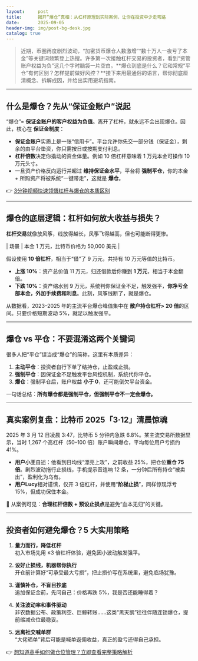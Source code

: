 ```yaml
---
layout:     post
title:      揭开“爆仓”真相：从杠杆原理到实际案例，让你在投资中少走弯路
date:       2025-09-05
header-img: img/post-bg-desk.jpg
catalog: true
---
```


> 近期，币圈再度剧烈波动，“加密货币爆仓人数激增”“数十万人一夜亏了本金”等关键词频繁登上热搜。许多第一次接触杠杆交易的投资者，看到“资管账户权益为负”这几个字时脑袋一片空白。**爆仓到底是什么？它和常规“平仓”有何区别？怎样提前做好风控？**接下来用最通俗的语言，帮你彻底厘清概念、拆解成因，并给出实用避坑指南。

---

## 什么是爆仓？先从“保证金账户”说起
“爆仓”= **保证金账户的客户权益为负值**。离开了杠杆，就永远不会出现爆仓。因此，核心在 **保证金制度**：

- **保证金账户**实质上是一张“信用卡”。平台允许你先交一部分钱（保证金），剩余的由平台垫资，你只需按日或按期支付利息。
- **杠杆倍数**决定你撬动的资金体量。例如 10 倍杠杆意味着 1 万元本金可操作 10 万元头寸。
- 一旦资产价格反向运行并超过 **维持保证金水平**，平台将 **强制平仓**，你的本金 + 所购资产将被系统“一键带走”，这就是 **爆仓**。

👉 [3分钟视频快速领悟杠杆与爆仓的本质区别](https://okxdog.com/)

---

## 爆仓的底层逻辑：杠杆如何放大收益与损失？
**杠杆交易**就像放风筝，线放得越长，风筝飞得越高，但也可能断得更惨。

| 场景 | 本金 1 万元，比特币价格为 50,000 美元 |

假设使用 **10 倍杠杆**，相当于“借”了 9 万元，共持有 10 万元等值的比特币。

- **上涨 10%**：资产总价值 11 万元，归还借款后你赚到 **1 万元**，相当于本金翻倍。
- **下跌 10%**：资产缩水到 9 万元，系统判你保证金不足，触发强平，**你净亏全部本金，外加手续费和利息**。此刻，风筝线断了，就是爆仓。

从数据看，2023–2025 年的主流平台爆仓峰值集中在 **散户持仓杠杆>** **20 倍**的区间。只要价格短期波动 5%，就足以触发强平。

---

## 爆仓 vs 平仓：不要混淆这两个关键词
很多人把“平仓”误当成“爆仓”的简称，这里有本质差异：

1. **主动平仓**：投资者自行下单了结持仓，止盈或止损。
2. **强制平仓**：因保证金不足触发平台风控机制，系统代你平仓。
3. **爆仓**：强制平仓后，账户权益 **小于 0**，还可能倒欠平台资金。

一句话总结：**所有爆仓都是强制平仓，但强制平仓不一定会爆仓。**

---

## 真实案例复盘：比特币 2025「3·12」清晨惊魂
2025 年 3 月 12 日凌晨 3:47，比特币 5 分钟内急跌 6.8%。某主流交易所数据显示，当时 1,267 个高杠杆（50–100 倍）账户瞬间爆仓，平均每位用户亏损约 41%。

- **用户小王**自述：他看到日均线“漂亮上攻”，之前收益 25%，把仓位**重仓 75 倍**。剧烈波动拖行止损线，手机提示音连响 12 条，一分钟后所有持仓“被卖出”，盈利化为乌有。
- **用户Lucy**相对谨慎，仅开 3 倍杠杆，并使用“**阶梯止损**”，同样惊现浮亏 15%，但成功保住本金。

🎯 从案例可见：**合理杠杆倍数 + 预设止损点**是避免“血本无归”的关键。

---

## 投资者如何避免爆仓？5 大实用策略
1. **量力而行，降低杠杆**  
   初入市场先用 ≤3 倍杠杆体验，避免因小波动触发强平。

2. **设好止损线，机器帮你执行**  
   开仓前计算好“可承受最大亏损”，把止损价写在系统里，避免临场犹豫。

3. **谨慎补仓，不盲目抄底**  
   追加保证金前，先问自己：价格再跌 5%，我是否还能睡得着？

4. **关注波动率和事件驱动**  
   非农数据公布、政策利空、巨鲸转账……这类“黑天鹅”往往伴随连锁爆仓，提前缩减仓位最稳妥。

5. **远离社交喊单群**  
   “大佬晒单”背后可能是喊单返佣收益，真正的盈亏还得自己承担。

👉 [想知道高手如何做仓位管理？立即查看完整策略解析](https://okxdog.com/)